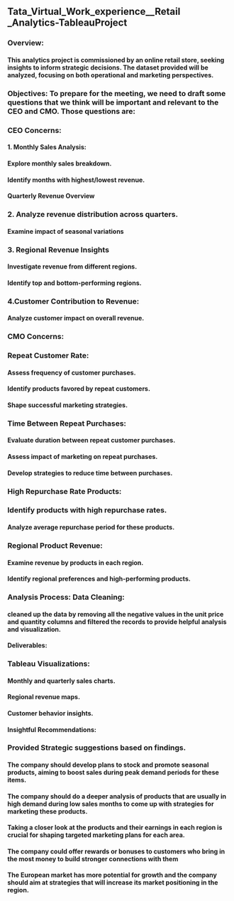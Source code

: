 ## Tata_Virtual_Work_experience__Retail _Analytics-TableauProject

### Overview: 
#### This analytics project is commissioned by an online retail store, seeking insights to inform strategic decisions. The dataset provided will be analyzed, focusing on both operational and marketing perspectives.
### Objectives: To prepare for the meeting, we need to draft some questions that we think will be important and relevant to the CEO and CMO. Those questions are:

### CEO Concerns: 
#### 1. Monthly Sales Analysis:
#### Explore monthly sales breakdown.
#### Identify months with highest/lowest revenue.
#### Quarterly Revenue Overview

### 2. Analyze revenue distribution across quarters.
#### Examine impact of seasonal variations

### 3. Regional Revenue Insights
#### Investigate revenue from different regions.
#### Identify top and bottom-performing regions.

### 4.Customer Contribution to Revenue:
#### Analyze customer impact on overall revenue.

### CMO Concerns:
### Repeat Customer Rate:
#### Assess frequency of customer purchases.
#### Identify products favored by repeat customers.
#### Shape successful marketing strategies.
### Time Between Repeat Purchases:
#### Evaluate duration between repeat customer purchases.
#### Assess impact of marketing on repeat purchases.
#### Develop strategies to reduce time between purchases.
### High Repurchase Rate Products:

### Identify products with high repurchase rates.
#### Analyze average repurchase period for these products.

### Regional Product Revenue: 
#### Examine revenue by products in each region.
#### Identify regional preferences and high-performing products.

### Analysis Process: Data Cleaning:
#### cleaned up the data by removing all the negative values in the unit price and quantity columns and filtered the records to provide helpful analysis and visualization.

#### Deliverables:
### Tableau Visualizations:
#### Monthly and quarterly sales charts.
#### Regional revenue maps.
#### Customer behavior insights.
#### Insightful Recommendations:

### Provided Strategic suggestions based on findings.
#### The company should develop plans to stock and promote seasonal products, aiming to boost sales during peak demand periods for these items.
#### The company should do a deeper analysis of products that are usually in high demand during low sales months to come up with strategies for marketing these products.
#### Taking a closer look at the products and their earnings in each region is crucial for shaping targeted marketing plans for each area.
#### The company could offer rewards or bonuses to customers who bring in the most money to build stronger connections with them
#### The European market has more potential for growth and the company should aim at strategies that will increase its market positioning in the region.

